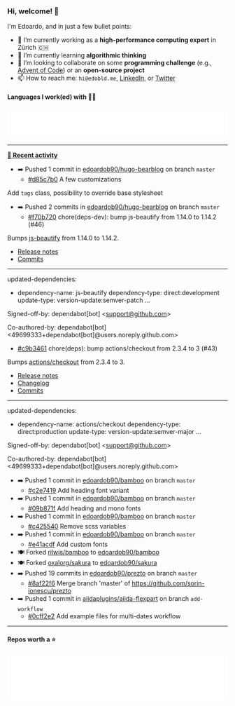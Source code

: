 ### Hi, welcome! 👋 

I'm Edoardo, and in just a few bullet points:

- 🔭 I’m currently working as a **high-performance computing expert** in Zürich 🇨🇭
- 🌱 I’m currently learning **algorithmic thinking**
- 👯 I’m looking to collaborate on some **programming challenge** (e.g., [Advent of Code](https://github.com/edoardob90/aoc2021)) or an **open-source project**
- 📫 How to reach me: `hi@edobld.me`, [LinkedIn](https://linkedin.com/in/edobld), or [Twitter](https://twitter.com/eadweard90)

#### Languages I work(ed) with 👨‍💻

<img src="https://github.com/edoardob90/edoardob90/blob/main/.cache/languages.svg">

---

**[📰 Recent activity](https://github.com/edoardob90)**
* ➡️ Pushed 1 commit in [edoardob90/hugo-bearblog](https://github.com/edoardob90/hugo-bearblog) on branch `master`
  * [#d85c7b0](https://github.com/edoardob90/hugo-bearblog/commit/d85c7b0) A few customizations

Add `tags` class, possibility to override base stylesheet
* ➡️ Pushed 2 commits in [edoardob90/hugo-bearblog](https://github.com/edoardob90/hugo-bearblog) on branch `master`
  * [#f70b720](https://github.com/edoardob90/hugo-bearblog/commit/f70b720) chore(deps-dev): bump js-beautify from 1.14.0 to 1.14.2 (#46)

Bumps [js-beautify](https://github.com/beautify-web/js-beautify) from 1.14.0 to 1.14.2.
- [Release notes](https://github.com/beautify-web/js-beautify/releases)
- [Commits](https://github.com/beautify-web/js-beautify/compare/v1.14.0...v1.14.2)

---
updated-dependencies:
- dependency-name: js-beautify
  dependency-type: direct:development
  update-type: version-update:semver-patch
...

Signed-off-by: dependabot[bot] &lt;support@github.com&gt;

Co-authored-by: dependabot[bot] &lt;49699333+dependabot[bot]@users.noreply.github.com&gt;
  * [#c9b3461](https://github.com/edoardob90/hugo-bearblog/commit/c9b3461) chore(deps): bump actions/checkout from 2.3.4 to 3 (#43)

Bumps [actions/checkout](https://github.com/actions/checkout) from 2.3.4 to 3.
- [Release notes](https://github.com/actions/checkout/releases)
- [Changelog](https://github.com/actions/checkout/blob/main/CHANGELOG.md)
- [Commits](https://github.com/actions/checkout/compare/v2.3.4...v3)

---
updated-dependencies:
- dependency-name: actions/checkout
  dependency-type: direct:production
  update-type: version-update:semver-major
...

Signed-off-by: dependabot[bot] &lt;support@github.com&gt;

Co-authored-by: dependabot[bot] &lt;49699333+dependabot[bot]@users.noreply.github.com&gt;
* ➡️ Pushed 1 commit in [edoardob90/bamboo](https://github.com/edoardob90/bamboo) on branch `master`
  * [#c2e7419](https://github.com/edoardob90/bamboo/commit/c2e7419) Add heading font variant
* ➡️ Pushed 1 commit in [edoardob90/bamboo](https://github.com/edoardob90/bamboo) on branch `master`
  * [#09b871f](https://github.com/edoardob90/bamboo/commit/09b871f) Add heading and mono fonts
* ➡️ Pushed 1 commit in [edoardob90/bamboo](https://github.com/edoardob90/bamboo) on branch `master`
  * [#c425540](https://github.com/edoardob90/bamboo/commit/c425540) Remove scss variables
* ➡️ Pushed 1 commit in [edoardob90/bamboo](https://github.com/edoardob90/bamboo) on branch `master`
  * [#e41acdf](https://github.com/edoardob90/bamboo/commit/e41acdf) Add custom fonts
* 🍽️ Forked [rilwis/bamboo](https://github.com/rilwis/bamboo) to [edoardob90/bamboo](https://github.com/edoardob90/bamboo)
* 🍽️ Forked [oxalorg/sakura](https://github.com/oxalorg/sakura) to [edoardob90/sakura](https://github.com/edoardob90/sakura)
* ➡️ Pushed 19 commits in [edoardob90/prezto](https://github.com/edoardob90/prezto) on branch `master`
  * [#8af22f6](https://github.com/edoardob90/prezto/commit/8af22f6) Merge branch &#39;master&#39; of https://github.com/sorin-ionescu/prezto
* ➡️ Pushed 1 commit in [aiidaplugins/aiida-flexpart](https://github.com/aiidaplugins/aiida-flexpart) on branch `add-workflow`
  * [#0cff2e2](https://github.com/aiidaplugins/aiida-flexpart/commit/0cff2e2) Add example files for multi-dates workflow


---

#### Repos worth a ⭐

<img src="https://github.com/edoardob90/edoardob90/blob/main/.cache/stars.svg">

<!--
- ⚡ Fun fact: ...
- 🤔 I’m looking for help with ...
- 💬 Ask me about ...
- 🌐 My webpage ...
-->
